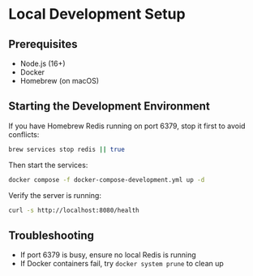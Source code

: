 # Local Development Setup

## Prerequisites

- Node.js (16+)
- Docker
- Homebrew (on macOS)

## Starting the Development Environment

If you have Homebrew Redis running on port 6379, stop it first to avoid conflicts:

```bash
brew services stop redis || true
```

Then start the services:

```bash
docker compose -f docker-compose-development.yml up -d
```

Verify the server is running:

```bash
curl -s http://localhost:8080/health
```

## Troubleshooting

- If port 6379 is busy, ensure no local Redis is running
- If Docker containers fail, try `docker system prune` to clean up